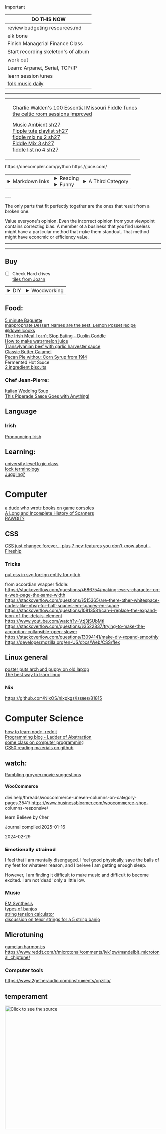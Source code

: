
> [!important]
>|**DO THIS NOW**  |
>|---|
>| review budgeting resources.md |
>|    elk bone  |
>|      Finish Managerial Finance Class      |
>|      Start recording skeleton's of album      |
>|      work out      |
>|      Learn:  Arpanet, Serial, TCP/IP |
>|      learn session tunes      |
>|      [folk music daily](https://singout.org/category/sorm/)  |

---
<table><tr><td>
	
</td><td>
	
[Charlie Walden's 100 Essential Missouri Fiddle Tunes](https://www.youtube.com/watch?v=UTZ35-c9V6k&list=PLz9-xQJUVBW0Z1pSC3mbcEn8NROCwSOFL&pp=gAQB)  
[the celtic room sessions improved](https://www.youtube.com/watch?v=-UXdMYbuRKM&list=PLz9-xQJUVBW3w3C4kPaPMIJyxlzE--Mi3&pp=gAQB)  

[Music Ambient sh27](https://www.youtube.com/watch?v=0d6Vvj-t5Ho&list=PLz9-xQJUVBW2s6x20K_0LTyPV2DokUaZ1&pp=gAQB0gcJCXcEOCosWNin)  
[Fipple tute playlist sh27](https://www.youtube.com/watch?v=XquwYUxVv2I&list=PLz9-xQJUVBW1fiPOaqaySkrd_LsEvIcgG&pp=gAQB)  
[fiddle mix no 2 sh27](https://www.youtube.com/watch?v=xb-3f3HnC2s&list=PLz9-xQJUVBW3e2kHzMcgEjhyzftE2CUEA&pp=gAQB)  
[Fiddle Mix 3 sh27](https://www.youtube.com/watch?v=i93nuh2LkMM&list=PLz9-xQJUVBW3P6muSZDQJGWMFeQnU9Cst&pp=gAQB)  
[fiddle list no 4 sh27](https://www.youtube.com/watch?v=RDwGSPsDh7k&list=PLz9-xQJUVBW3SPaWabL2lzPUB5fqWEkdX&pp=gAQB)  

</td>
</tr>
</table>
https://onecompiler.com/python    
https://juce.com/  
  
<table><tr><td>
 
<details><summary>Markdown links</summary>
  
[how to make a githup pages blog or something](https://github.com/skills/github-pages)  
[Markdown Cheat sheet](/test/md_cheat_sheet.md)  
[Markdown to HTML (good)](https://markdowntohtml.com/)  
https://www.markdownguide.org/  
https://quartz.jzhao.xyz/  
https://www.reddit.com/r/ObsidianMD/comments/16e5jek/best_way_to_selfhost_obsidian_publish/  
https://kinsta.com/blog/static-site-generator/  
https://minimal.guide/home  
https://www.mkdocs.org/  
https://dillinger.io/  
https://dev.to/humberd/building-a-blog-part-1-framework-reasearch-1l2o  
https://dev.to/jordanfinners/creating-a-collapsible-section-with-nothing-but-html-4ip9  
</details>  
</td>
<td>
<details><summary>Reading</summary>  

"I, pencil" Leonard E Reed  
"Not Yours to Give" Davy Crockett  
[Structures of mitochondrial oxidative phosphorylation supercomplexes and mechanisms for their stabilisation - ScienceDirect #3](https://www.sciencedirect.com/science/article/pii/S0005272813001746)  
[book on slavery in africa?](https://archive.org/details/wesleyanjuvenil07socigoog/page/n12/mode/2up)  
[cocolate definitions](https://www.global-organics.com/post.php?s=2019-11-22-chocolate-and-cocoa-terms-defined)  
[Sleeping Beauty](https://www.pacifica.edu/wp-content/uploads/2018/08/Vol.2-Archetypal-interpretation-of-sleeping-beauty.pdf)  
Five on Treasure island? - EDITH BLIGHTON or Enid Blyton  

The Perks of Being a Wallflower  


</details>
<details><summary>Funny</summary>
	
[Funny raspberry pi catastrophe](https://www.techradar.com/pro/i-thought-a-raspberry-pi-nas-was-a-good-idea-heres-why-im-wrong)  
[rollingstone christian teen jihad - aquire the fire and ron luce](https://www.rollingstone.com/culture/culture-features/teenage-holy-war-videos-of-ron-luce-and-evangelical-jihad-231696/)  

</details>	
</td>
<td>
<details><summary>A Third Category</summary>
Here's some stuff  
</details>
 
</td>
</tr></table>
---


The only parts that fit perfectly together are the ones that result from a broken one.  
  
Value everyone's opinion.  Even the incorrect opinion from your viewpoint contains correcting bias.  A member of a business that you find useless might have a particular method that make them standout.  That method might have economic or efficiency value.  

---  

---  
## Buy
- [ ] Check Hard drives  
[tiles from Joann](https://www.joann.com/p/floorpops-12in-x-12in-kikko-peel-stick-floor-tiles-10ct/16814626.html)  

<table><tr><td>
<details><summary>DIY</summary>

[Making soap from ash](https://farmingmybackyard.com/homemade-soap-from-ashes/)  
[Pack basket instructable](https://www.instructables.com/Pack-Basket/)  
[home laser cutter old reddit](https://www.reddit.com/r/lasercutting/comments/qe8nul/what_is_a_good_home_laser_cutter/)  
[Bench thing for under front window](https://www.etsy.com/listing/499442398/pine-three-cube-benchentertainment?ga_order=most_relevant&ga_search_type=all&ga_view_type=gallery&ga_search_query=minimalist+bench&ref=sc_gallery-1-3&plkey=099ed4f31c838c4f616a11a1a5ce139e6803779e%3A499442398)  

</details>
<td>
<details><summary>Woodworking</summary>
	
[Calculate the sag of a board](https://woodbin.com/calcs/sagulator/)  
</details>
</td>
</td></tr></table>

## Food:
[5 minute Baguette](https://youtu.be/Z-husjZkxHw?si=aH_DzDBim3uZvWC2)  
[Inappropriate Dessert Names are the best. Lemon Posset recipe @dowellcooks](https://youtu.be/lx9s_wIO284?si=dtoy7kTry-c80kdC)  
[The Irish Meal I can't Stop Eating - Dublin Coddle](https://youtu.be/RllUbQQ5feY?si=7zbp1_zUptDiCGe2)  
[How to make watermelon juice](https://40aprons.com/watermelon-water-recipe/comment-page-1/#comments)  
[Transylvanian beef with garlic harvester sauce](https://youtu.be/UY4dOKVf85M?si=gXt_MLCo-vLrXW8N)  
[Classic Butter Caramel](https://youtu.be/USTWdVERhkQ?si=iWFMVRJQIL0S7WSi)  
[Pecan Pie without Corn Syrup from 1914](https://youtu.be/HMrFfPnPrDs?si=_yI6BbtfdwM3RIxx)  
[Fermented Hot Sauce](https://youtu.be/bPrJCfqr5xA?si=9qv3exIQbhXu38ip)  
[2 ingredient biscuits](https://youtube.com/shorts/CJth91iTA7Q?si=5vXTLEpPmohqXhRT)  

  
### Chef Jean-Pierre:  
[Italian Wedding Soup](https://youtu.be/q9uEr0xR0ug?si=7yOHnuPL1050xSFj)  
[This Piperade Sauce Goes with Anything!](https://youtu.be/NlUyP5A46g8?si=dbTrA1qukC9MZ72X)  

## Language
### Irish
[Pronouncing Irish](https://daltai.com/marbh-le-tae-agus-marbh-gan-e/) 

## Learning:
[university level logic class](https://www.csm.ornl.gov/~sheldon/ds/)  
[lock terminology](https://www.locksmiths.co.uk/locksmith-terminology-parts-of-locks/)  
[Juggling?](https://www.reddit.com/r/crazysexycool/comments/1bi0ui5/juggling_takes_balls/?utm_source=share&utm_medium=web2x&context=3)  


# Computer
[a dude who wrote books on game consoles](https://www.copetti.org/writings/consoles/)  
[A Long and Incomplete History of Scanners](https://youtu.be/DlgWsFJScU8?si=pr19KzCLeEduoUXA)  
[RAWGIT?](https://rawgit.com/)  

## CSS

[CSS just changed forever… plus 7 new features you don't know about - Fireship](https://youtu.be/A89FMtIkWKc?si=g31SmyNu75IDDIaa)  

### Tricks
[put css in svg foreign entity for gitub](https://stackoverflow.com/questions/51956361/custom-css-file-for-readme-md-in-a-github-repo)  

from accordian wrapper fiddle:  
https://stackoverflow.com/questions/4686754/making-every-character-on-a-web-page-the-same-width  
https://stackoverflow.com/questions/8515365/are-there-other-whitespace-codes-like-nbsp-for-half-spaces-em-spaces-en-space  
https://stackoverflow.com/questions/10813581/can-i-replace-the-expand-icon-of-the-details-element  
https://www.youtube.com/watch?v=Vzj3jSUbMtI  
https://stackoverflow.com/questions/63522837/trying-to-make-the-accordion-collapsible-open-slower  
https://stackoverflow.com/questions/13094141/make-div-expand-smoothly  
https://developer.mozilla.org/en-US/docs/Web/CSS/flex  


## Linux general
[poster puts arch and puppy on old laptop](https://bbs.archlinux.org/viewtopic.php?id=41622)  
[The best way to learn linux](https://youtu.be/Dg2Lek-xN70?si=74kkBaYLeajygpRh)  


### Nix
https://github.com/NixOS/nixpkgs/issues/81815


# Computer Science
[how to learn node -reddit ](https://www.reddit.com/r/node/comments/uozxa8/how_should_i_start_learning_the_node_js/)  
[Programming blog - Ladder of Abstraction](https://worrydream.com/LadderOfAbstraction/)  
[some class on computer programming](https://github.com/msatul1305/1st-year-study-materials-vssut/tree/master)  
[CS50 reading materials on github](https://github.com/misstong/CS50-Edx/blob/master/programming%20in%20c%20(4th%20edition)%20%20-%20stephen%20g.%20kochan(1).pdf)  


## watch:
[Rambling groyper movie suggestions](https://x.com/RamblingGroyper/status/1745559499534970976?s=20)  

#### WooCommerce  
divi.help/threads/woocommerce-uneven-columns-on-category-pages.3541/
https://www.businessbloomer.com/woocommerce-shop-columns-responsive/

learn Believe by Cher


Journal compiled 2025-01-16



2024-02-29
### Emotionally strained  
I feel that I am mentally disengaged.  I feel good physically, save the balls of my feet for whatever reason, and I believe I am getting enough sleep.  

However, I am finding it difficult to make music and difficult to become excited.  I am not 'dead' only a little low.  

### Music
[FM Synthesis](https://www.perfectcircuit.com/signal/modern-fm-synthesis?srsltid=AfmBOor6D3DZeiK3ZqusmLv3EjsXzYu3XlS7uUxFGY2wSRqkF6ictiEt)  
[types of banjos](https://www.fretexpert.com/different-types-banjos/)  
[string tension calculator](https://www.mcdonaldstrings.com/stringxxiii.html)  
[discussion on tenor strings for a 5 string banjo](https://thesession.org/discussions/7273)  

## Microtuning
[gamelan harmonics](https://music.arts.uci.edu/abauer/148_2018/readings/Intro.gamelan.pdf)  
https://www.reddit.com/r/microtonal/comments/jvk1pw/mandelbit_microtonal_chiptune/  

### Computer tools
https://www.2getheraudio.com/instruments/opzilla/  


## 	temperament



  
  
  
<a href="website/test.svg">
	<picture>
	  <source media="(min-width: 720px)" srcset="website/test.svg">
	  <img src="test.svg" width="800" height="400" alt="Click to see the source">
	</picture>
</a>

